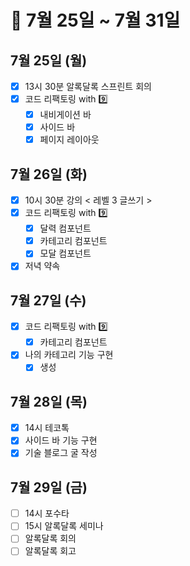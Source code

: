 # 🐯 7월 25일 ~ 7월 31일

## 7월 25일 (월)

- [x] 13시 30분 알록달록 스프린트 회의
- [x] 코드 리팩토링 with 9️⃣
  - [x] 내비게이션 바
  - [x] 사이드 바
  - [x] 페이지 레이아웃

## 7월 26일 (화)

- [x] 10시 30분 강의 < 레벨 3 글쓰기 >
- [x] 코드 리팩토링 with 9️⃣
  - [x] 달력 컴포넌트
  - [x] 카테고리 컴포넌트
  - [x] 모달 컴포넌트
- [x] 저녁 약속

## 7월 27일 (수)

- [x] 코드 리팩토링 with 9️⃣
  - [x] 카테고리 컴포넌트
- [x] 나의 카테고리 기능 구현
  - [x] 생성

## 7월 28일 (목)

- [x] 14시 테코톡
- [x] 사이드 바 기능 구현
- [x] 기술 블로그 굴 작성

## 7월 29일 (금)

- [ ] 14시 포수타
- [ ] 15시 알록달록 세미나
- [ ] 알록달록 회의
- [ ] 알록달록 회고
